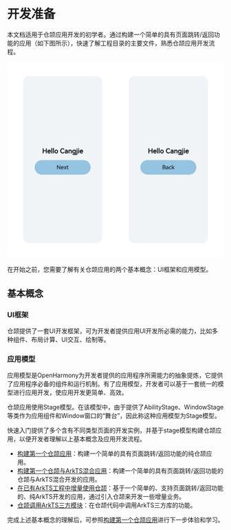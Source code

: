 # 开发准备

本文档适用于仓颉应用开发的初学者。通过构建一个简单的具有页面跳转/返回功能的应用（如下图所示），快速了解工程目录的主要文件，熟悉仓颉应用开发流程。

![cangjieFirstDemo](../../figures/cangjieFirstDemo.png)

在开始之前，您需要了解有关仓颉应用的两个基本概念：UI框架和应用模型。

## 基本概念

### UI框架

仓颉提供了一套UI开发框架，可为开发者提供应用UI开发所必需的能力，比如多种组件、布局计算、UI交互、绘制等。

### 应用模型

应用模型是OpenHarmony为开发者提供的应用程序所需能力的抽象提炼，它提供了应用程序必备的组件和运行机制。有了应用模型，开发者可以基于一套统一的模型进行应用开发，使应用开发更简单、高效。

仓颉应用使用Stage模型。在该模型中，由于提供了AbilityStage、WindowStage等类作为应用组件和Window窗口的“舞台”，因此称这种应用模型为Stage模型。

快速入门提供了多个含有不同类型页面的开发实例，并基于stage模型构建仓颉应用，以便开发者理解以上基本概念及应用开发流程。

- [构建第一个仓颉应用](./cj-quick-start-first-cangjie-app.md#构建第一个仓颉应用)：构建一个简单的具有页面跳转/返回功能的纯仓颉应用。
- [构建第一个仓颉与ArkTS混合应用](./cj-quick-start-first-cangjie-hybrid-app.md#构建第一个仓颉与ArkTS混合应用)：构建一个简单的具有页面跳转/返回功能的仓颉与ArkTS混合开发的应用。
- [在已有ArkTS工程中增量使用仓颉](./cj-quick-start-first-cangjie-hybrid-module.md#在已有ArkTS工程中增量使用仓颉)：基于一个简单的、支持页面跳转/返回功能的、纯ArkTS开发的应用，通过引入仓颉来开发一些增量业务。
- [仓颉调用ArkTS三方模块](./cj-quick-start-dts2cj-plugin-usage.md#仓颉调用ArkTS三方模块)：在仓颉代码中调用ArkTS三方库的功能。

完成上述基本概念的理解后，可参照[构建第一个仓颉应用](cj-quick-start-first-cangjie-app.md#构建第一个仓颉应用)进行下一步体验和学习。
